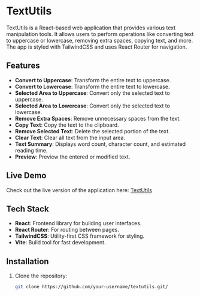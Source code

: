 # TextUtils

TextUtils is a React-based web application that provides various text manipulation tools. It allows users to perform operations like converting text to uppercase or lowercase, removing extra spaces, copying text, and more. The app is styled with TailwindCSS and uses React Router for navigation.

## Features

- **Convert to Uppercase**: Transform the entire text to uppercase.
- **Convert to Lowercase**: Transform the entire text to lowercase.
- **Selected Area to Uppercase**: Convert only the selected text to uppercase.
- **Selected Area to Lowercase**: Convert only the selected text to lowercase.
- **Remove Extra Spaces**: Remove unnecessary spaces from the text.
- **Copy Text**: Copy the text to the clipboard.
- **Remove Selected Text**: Delete the selected portion of the text.
- **Clear Text**: Clear all text from the input area.
- **Text Summary**: Displays word count, character count, and estimated reading time.
- **Preview**: Preview the entered or modified text.

## Live Demo

Check out the live version of the application here: [TextUtils](https://text-utils-gamma-sepia.vercel.app/)

## Tech Stack

- **React**: Frontend library for building user interfaces.
- **React Router**: For routing between pages.
- **TailwindCSS**: Utility-first CSS framework for styling.
- **Vite**: Build tool for fast development.

## Installation

1. Clone the repository:
   ```bash
   git clone https://github.com/your-username/textutils.git/
